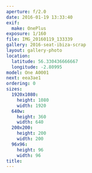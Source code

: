 ```yaml
---
aperture: f/2.0
date: 2016-01-19 13:33:40
exif:
  make: OnePlus
exposure: 1/160
file: IMG_20160119_133339
gallery: 2016-seat-ibiza-scrap
layout: gallery-photo
location:
  latitude: 56.330436666667
  longitude: -2.80995
model: One A0001
next: eea3ae1
ordering: 0
sizes:
  1920x1080:
    height: 1080
    width: 1920
  640w:
    height: 360
    width: 640
  200x200:
    height: 200
    width: 200
  96x96:
    height: 96
    width: 96
title: 
---
```

